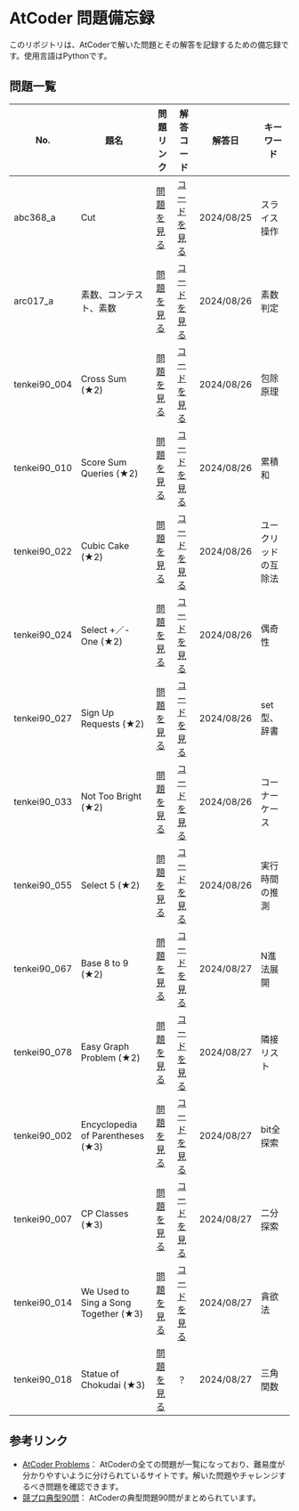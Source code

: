 # AtCoder 問題備忘録

このリポジトリは、AtCoderで解いた問題とその解答を記録するための備忘録です。使用言語はPythonです。


## 問題一覧

| No.  | 題名 | 問題リンク | 解答コード | 解答日 | キーワード |
| ---- | ---- | ---------- | ---------- | ------ | -------- |
| abc368_a | Cut | [問題を見る](https://atcoder.jp/contests/abc368/tasks/abc368_a) | [コードを見る](https://github.com/es1aT/AtCoder-Memo/blob/main/Solved-Problems/abc368_a.py) | 2024/08/25 | スライス操作 |
| arc017_a | 素数、コンテスト、素数 | [問題を見る](https://atcoder.jp/contests/arc017/tasks/arc017_1) | [コードを見る](https://github.com/es1aT/AtCoder-Memo/blob/main/Solved-Problems/arc017_a.py) | 2024/08/26 | 素数判定 |
| tenkei90_004 | Cross Sum (★2) | [問題を見る](https://atcoder.jp/contests/typical90/tasks/typical90_d) | [コードを見る](https://github.com/es1aT/AtCoder-Memo/blob/main/Solved-Problems/tenkei90_004.py) | 2024/08/26 | 包除原理 |
| tenkei90_010 | Score Sum Queries (★2) | [問題を見る](https://atcoder.jp/contests/typical90/tasks/typical90_j) | [コードを見る](https://github.com/es1aT/AtCoder-Memo/blob/main/Solved-Problems/tenkei90_010.py) | 2024/08/26 | 累積和 |
| tenkei90_022 | Cubic Cake (★2) | [問題を見る](https://atcoder.jp/contests/typical90/tasks/typical90_v) | [コードを見る](https://github.com/es1aT/AtCoder-Memo/blob/main/Solved-Problems/tenkei90_022.py) | 2024/08/26 | ユークリッドの互除法 |
| tenkei90_024 | Select +／- One (★2) | [問題を見る](https://atcoder.jp/contests/typical90/tasks/typical90_x) | [コードを見る](https://github.com/es1aT/AtCoder-Memo/blob/main/Solved-Problems/tenkei90_024.py) | 2024/08/26 | 偶奇性 |
| tenkei90_027 | Sign Up Requests (★2) | [問題を見る](https://atcoder.jp/contests/typical90/tasks/typical90_aa) | [コードを見る](https://github.com/es1aT/AtCoder-Memo/blob/main/Solved-Problems/tenkei90_027.py) | 2024/08/26 | set型、辞書 |
| tenkei90_033 | Not Too Bright (★2) | [問題を見る](https://atcoder.jp/contests/typical90/tasks/typical90_ag) | [コードを見る](https://github.com/es1aT/AtCoder-Memo/blob/main/Solved-Problems/tenkei90_033.py) | 2024/08/26 | コーナーケース |
| tenkei90_055 | Select 5 (★2) | [問題を見る](https://atcoder.jp/contests/typical90/tasks/typical90_bc) | [コードを見る](https://github.com/es1aT/AtCoder-Memo/blob/main/Solved-Problems/tenkei90_055.py) | 2024/08/26 | 実行時間の推測 |
| tenkei90_067 | Base 8 to 9 (★2) | [問題を見る](https://atcoder.jp/contests/typical90/tasks/typical90_bo) | [コードを見る](https://github.com/es1aT/AtCoder-Memo/blob/main/Solved-Problems/tenkei90_067.py) | 2024/08/27 | N進法展開 |
| tenkei90_078 | Easy Graph Problem (★2) | [問題を見る](https://atcoder.jp/contests/typical90/tasks/typical90_bz) | [コードを見る](https://github.com/es1aT/AtCoder-Memo/blob/main/Solved-Problems/tenkei90_078.py) | 2024/08/27 | 隣接リスト |
| tenkei90_002 | Encyclopedia of Parentheses (★3) | [問題を見る](https://atcoder.jp/contests/typical90/tasks/typical90_b) | [コードを見る](https://github.com/es1aT/AtCoder-Memo/blob/main/Solved-Problems/tenkei90_002.py) | 2024/08/27 | bit全探索 |
| tenkei90_007 | CP Classes (★3) | [問題を見る](https://atcoder.jp/contests/typical90/tasks/typical90_g) | [コードを見る](https://github.com/es1aT/AtCoder-Memo/blob/main/Solved-Problems/tenkei90_007.py) | 2024/08/27 | 二分探索 |
| tenkei90_014 | We Used to Sing a Song Together (★3) | [問題を見る](https://atcoder.jp/contests/typical90/tasks/typical90_n) | [コードを見る](https://github.com/es1aT/AtCoder-Memo/blob/main/Solved-Problems/tenkei90_014.py) | 2024/08/27 | 貪欲法 |
| tenkei90_018 | Statue of Chokudai (★3) | [問題を見る](https://atcoder.jp/contests/typical90/tasks/typical90_r) | ？ | 2024/08/27 | 三角関数 |

## 参考リンク

- [AtCoder Problems](https://kenkoooo.com/atcoder/#/table/)： AtCoderの全ての問題が一覧になっており、難易度が分かりやすいように分けられているサイトです。解いた問題やチャレンジするべき問題を確認できます。
- [競プロ典型90問](https://atcoder.jp/contests/typical90)： AtCoderの典型問題90問がまとめられています。

